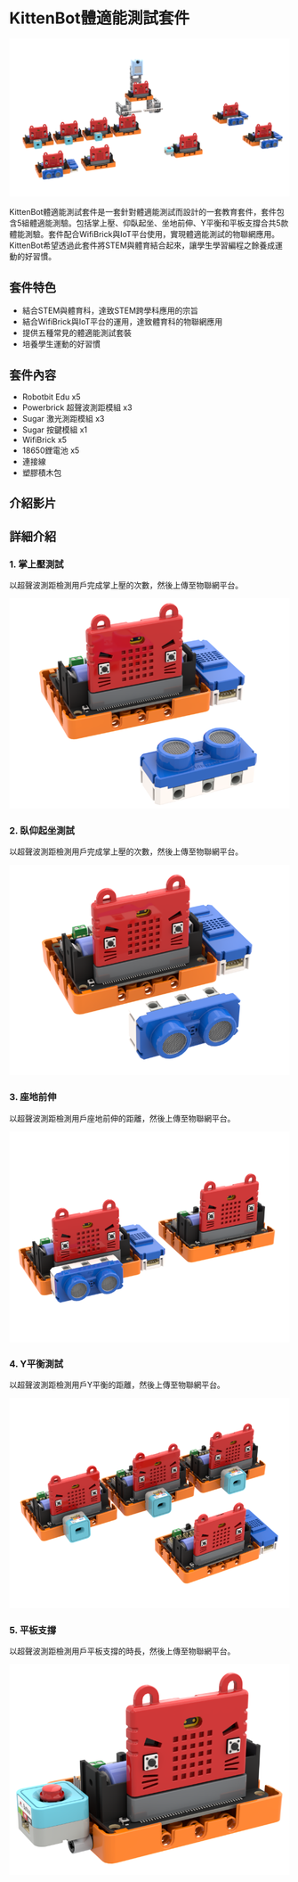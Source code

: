 # KittenBot體適能測試套件

![](./images/Model.png)

KittenBot體適能測試套件是一套針對體適能測試而設計的一套教育套件，套件包含5組體適能測驗。包括掌上壓、仰臥起坐、坐地前伸、Y平衡和平板支撐合共5款體能測驗。套件配合WifiBrick與IoT平台使用，實現體適能測試的物聯網應用。KittenBot希望透過此套件將STEM與體育結合起來，讓學生學習編程之餘養成運動的好習慣。

## 套件特色

- 結合STEM與體育科，達致STEM跨學科應用的宗旨
- 結合WifiBrick與IoT平台的運用，達致體育科的物聯網應用
- 提供五種常見的體適能測試套裝
- 培養學生運動的好習慣

## 套件內容

- Robotbit Edu x5
- Powerbrick 超聲波測距模組 x3
- Sugar 激光測距模組 x3
- Sugar 按鍵模組 x1
- WifiBrick x5
- 18650鋰電池 x5
- 連接線
- 塑膠積木包

## 介紹影片

## 詳細介紹

### 1. 掌上壓測試

以超聲波測距檢測用戶完成掌上壓的次數，然後上傳至物聯網平台。

![](./images/pushup.png)

### 2. 臥仰起坐測試

以超聲波測距檢測用戶完成掌上壓的次數，然後上傳至物聯網平台。

![](./images/situp.png)

### 3. 座地前伸

以超聲波測距檢測用戶座地前伸的距離，然後上傳至物聯網平台。

![](./images/sitandreach.png)

### 4. Y平衡測試

以超聲波測距檢測用戶Y平衡的距離，然後上傳至物聯網平台。

![](./images/ybalance.png)

### 5. 平板支撐

以超聲波測距檢測用戶平板支撐的時長，然後上傳至物聯網平台。

![](./images/plank.png)